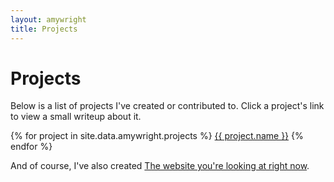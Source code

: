 ```yaml
---
layout: amywright
title: Projects
---
```


# Projects

Below is a list of projects I've created or contributed to. Click a project's link to view a small writeup about it.

{% for project in site.data.amywright.projects %}
<a href="/amywright/projects/{{ project.path }}.html">{{ project.name }}</a>
{% endfor %}

And of course, I've also created [The website you're looking at right now](https://foreverwip.github.io/).